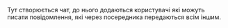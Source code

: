 Тут створюється чат, до нього додаються користувачі 
які можуть писати повідомлення, які через посередника 
передаються всім іншим.